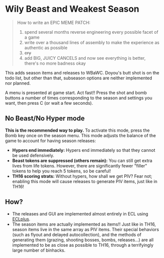 # Wily Beast and Weakest Season

> How to write an EPIC MEME PATCH:
>
> 1. spend several months reverse engineering every possible facet of a game
> 2. write over a thousand lines of assembly to make the experience as authentic as possible
> 3. ~~cry~~
> 4. add BIG, JUICY CANCELS and now see everything is better, there's no more badness okay

This adds season items and releases to WBaWC.  Doyou's butt shot is on the todo list, but other than that, subseason options are neither implemented nor planned.

A menu is presented at game start.  Act fast!!  Press the shot and bomb buttons a number of times corresponding to the season and settings you want, then press C (or wait a few seconds).

## No Beast/No Hyper mode

**This is the recommended way to play.**  To activate this mode, press the Bomb key once on the season menu.  This mode adjusts the balance of the game to account for having season releases:

* **Hypers end immediately:** Hypers end immediately so that they cannot be used defensively.
* **Beast tokens are suppressed (others remain):** You can still get extra lives from life tokens. However, there are significantly fewer "filler" tokens to help you reach 5 tokens, so be careful!
* **TH16 scoring strats:** Without hypers, how shall we get PIV?  Fear not; enabling this mode will cause releases to generate PIV items, just like in TH16!

## How?

* The releases and GUI are implemented almost entirely in ECL using [ECLplus](https://github.com/Priw8/ECLplus).
* The season items are actually implemented as items!!  Just like in TH16, season items live in the same array as PIV items.  Their special behaviors (such as flyout and delayed autocollection), and the methods of generating them (grazing, shooting bosses, bombs, releases...) are all implemented to be as close as possible to TH16, through a terrifyingly large number of binhacks.
